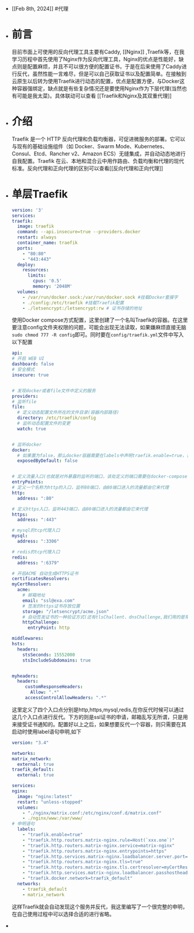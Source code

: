 - [[Feb 8th, 2024]] #代理
- # 前言
  目前市面上可使用的反向代理工具主要有Caddy, [[Nginx]] ,Traefik等，在我学习历程中首先使用了Nginx作为反向代理工具，Nginx的优点是性能好，缺点则是配置麻烦，并且不可以很方便的配置证书，于是在后来使用了Caddy进行反代，虽然性能一言难尽，但是可以自己获取证书以及配置简单。在接触到云原生以后转为使用Traefik进行动态的配置，优点是配置方便，与Docker这种容器强绑定，缺点就是有些复杂情况还是要使用Nginx作为下层代理(当然也有可能是我太菜)。具体联动可以查看 [[Traefik和Nginx及其双重代理]]
- # 介绍
  Traefik 是一个 HTTP 反向代理和负载均衡器，可促进微服务的部署。它可以与现有的基础设施组件（如 Docker、Swarm Mode、Kubernetes、Consul、Etcd、Rancher v2、Amazon ECS）无缝集成，并自动动态地进行自我配置。Traefik 在云、本地和混合云中用作路由、负载均衡和代理的现代标准。反向代理和正向代理的区别可以查看[[反向代理和正向代理]]
- # 单层Traefik
  
  ```yaml
  version: '3'
  services:
  traefik:
    image: traefik
    command: --api.insecure=true --providers.docker
    restart: always
    container_name: traefik
    ports:
      - "80:80"
      - "443:443"
    deploy:
      resources:
        limits:
          cpus: '0.5'
          memory: '2048M'
    volumes:
      - /var/run/docker.sock:/var/run/docker.sock #挂载Docker套接字
      - ./config:/etc/traefik #挂载Traefik配置
      - ./letsencrypt:/letsencrypt:rw # 证书存储的地址
  ```
  
  使用Docker compose方式配置，这里创建了一个名叫Traefik的容器。在这里要注意config文件夹权限的问题，可能会出现无法读取，如果嫌麻烦直接无脑`sudo chmod 777 -R config`即可。同时要在`config/traefik.yml`文件中写入以下配置  
  
  ```yaml
  api:
  # 开启 WEB UI
  dashboard: false
  # 安全模式
  insecure: true
  
  
  # 发现docker或者file文件中定义的服务
  providers:
  # 监听file
  file:
    # 定义动态配置文件所在的文件目录(容器内部路径)
    directory: /etc/traefik/config
    # 监听动态配置文件的变更
    watch: true
  
  
  # 监听docker
  docker:
    # 如果置为false，那么docker容器需要在labels中声明traefik.enable=true，否则容器会被忽略
    exposedByDefault: false
  
  
  # 定义流量入口(也就是对外暴露的监听的端口，该处定义的端口需要在docker-compose.yml中做端口暴露映射)
  entryPoints:
  # 定义一个名称为http的入口，监听80端口，由80端口进入的流量都由它来代理
  http:
    address: ":80"
  
  # 定义https入口，监听443端口，由80端口进入的流量都由它来代理
  https:
    address: ":443"
  
  # mysql的tcp代理入口
  mysql:
    address: ":3306"
  
  # redis的tcp代理入口
  redis:
    address: ":6379"
  
  # 开启ACME 自动生成HTTPS证书
  certificatesResolvers:
  myCertResolver:
    acme:
      # 邮箱地址
      email: "ssl@exa.com"
      # 签发的https证书存放位置
      storage: "/letsencrypt/acme.json"
      # 自动签发证书的一种验证方式(还有tlsChallent、dnsChallenge,我们用的是常用的这种httpChallenge方式)
      httpChallenge:
        entryPoint: http
  
  middlewares:
  hsts:
    headers:
      stsSeconds: 15552000
      stsIncludeSubdomains: true
  
  
  myheaders:
    headers:
       customResponseHeaders:
         Allow: ".*"
       accessControlAllowHeaders: ".*"
  ```
  
  这里定义了四个入口点分别是http,https,mysql,redis,在你反代时候可以通过这几个入口点进行反代。下方的则是ssl证书的申请，邮箱乱写无所谓，只是用来接受证书通知的。配置好以上之后，如果想要反代一个容器，则只需要在其启动时使用label语句申明,如下  
  
  ```yaml
  version: "3.4"
  
  networks:
  matrix_network:
    external: true
  traefik_default:
    external: true
  
  services:
  nginx:
    image: "nginx:latest"
    restart: "unless-stopped"
    volumes:
      - "./nginx/matrix.conf:/etc/nginx/conf.d/matrix.conf"
      - ./nginx/www:/var/www/
  # 申明语句
    labels:
      - "traefik.enable=true"
      - "traefik.http.routers.matrix-nginx.rule=Host(`xxx.one`)"
      - "traefik.http.routers.matrix-nginx.service=matrix-nginx"
      - "traefik.http.routers.matrix-nginx.entrypoints=https"
      - "traefik.http.services.matrix-nginx.loadbalancer.server.port=80"
      - "traefik.http.routers.matrix-nginx.tls=true"
      - "traefik.http.routers.matrix-nginx.tls.certresolver=myCertResolver"
      - "traefik.http.services.matrix-nginx.loadbalancer.passhostheader=true"
      - "traefik.docker.network=traefik_default"
    networks:
      - traefik_default
      - matrix_network
  ```
  
  这样Traefik就会自动发现这个服务并反代，我这里编写了一个很完整的申明，在自己使用过程中可以选择合适的进行省略。
-